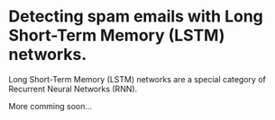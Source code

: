 # Detecting spam emails with Long Short-Term Memory (LSTM) networks.
Long Short-Term Memory (LSTM) networks are a special category of Recurrent Neural Networks (RNN).

More comming soon...
